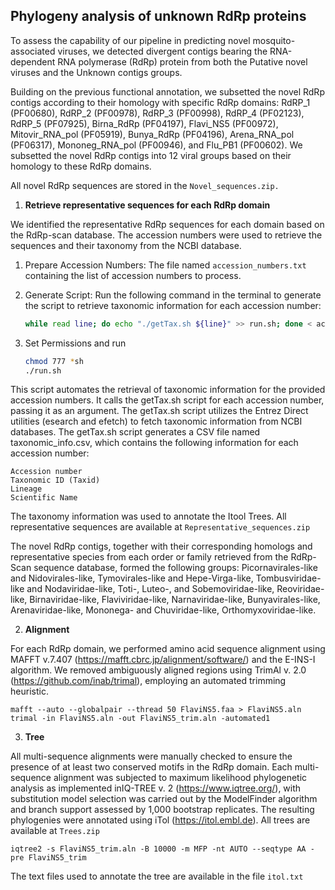 ## Phylogeny analysis of unknown RdRp proteins 

To assess the capability of our pipeline in predicting novel mosquito-associated viruses, we detected divergent contigs bearing the RNA-dependent RNA polymerase (RdRp) protein from both the Putative novel viruses and the Unknown contigs groups. 

Building on the previous functional annotation, we subsetted the novel RdRp contigs according to their homology with specific RdRp domains: RdRP_1 (PF00680), RdRP_2 (PF00978), RdRP_3 (PF00998), RdRP_4 (PF02123), RdRP_5 (PF07925), Birna_RdRp (PF04197), Flavi_NS5 (PF00972), Mitovir_RNA_pol (PF05919), Bunya_RdRp (PF04196), Arena_RNA_pol (PF06317), Mononeg_RNA_pol (PF00946), and Flu_PB1 (PF00602). We subsetted the novel RdRp contigs into 12 viral groups based on their homology to these RdRp domains. 

All novel RdRp sequences are stored in the `Novel_sequences.zip.`

1. **Retrieve representative sequences for each RdRp domain**

We identified the representative RdRp sequences for each domain based on the RdRp-scan database. The accession numbers were used to retrieve the sequences and their taxonomy from the NCBI database.

1. Prepare Accession Numbers: The file named `accession_numbers.txt` containing the list of accession numbers to process.

2. Generate Script: Run the following command in the terminal to generate the script to retrieve taxonomic information for each accession number:
   
   ```bash
   while read line; do echo "./getTax.sh ${line}" >> run.sh; done < accession_numbers.txt

3. Set Permissions and run

   ```bash
   chmod 777 *sh
   ./run.sh

This script automates the retrieval of taxonomic information for the provided accession numbers. It calls the getTax.sh script for each accession number, passing it as an argument. The getTax.sh script utilizes the Entrez Direct utilities (esearch and efetch) to fetch taxonomic information from NCBI databases.
The getTax.sh script generates a CSV file named taxonomic_info.csv, which contains the following information for each accession number:

    Accession number
    Taxonomic ID (Taxid)
    Lineage
    Scientific Name

The taxonomy information was used to annotate the Itool Trees. All representative sequences are available at `Representative_sequences.zip`

The novel RdRp contigs, together with their corresponding homologs and representative species from each order or family retrieved from the RdRp-Scan sequence database, formed the following groups: Picornavirales-like and Nidovirales-like, Tymovirales-like and Hepe-Virga-like, Tombusviridae-like and Nodaviridae-like, Toti-, Luteo-, and Sobemoviridae-like, Reoviridae-like, Birnaviridae-like, Flaviviridae-like, Narnaviridae-like, Bunyavirales-like, Arenaviridae-like, Mononega- and Chuviridae-like, Orthomyxoviridae-like.

2. **Alignment**

For each RdRp domain, we performed amino acid sequence alignment using MAFFT v.7.407 (https://mafft.cbrc.jp/alignment/software/) and the E-INS-I algorithm. We removed ambiguously aligned regions using TrimAl v. 2.0 (https://github.com/inab/trimal), employing an automated trimming heuristic. 

```
mafft --auto --globalpair --thread 50 FlaviNS5.faa > FlaviNS5.aln
trimal -in FlaviNS5.aln -out FlaviNS5_trim.aln -automated1
```

3. **Tree**

All multi-sequence alignments were manually checked to ensure the presence of at least two conserved motifs in the RdRp domain. Each multi-sequence alignment was subjected to maximum likelihood phylogenetic analysis as implemented inIQ-TREE v. 2 (https://www.iqtree.org/), with substitution model selection was carried out by the ModelFinder algorithm and branch support assessed by 1,000 bootstrap replicates. The resulting phylogenies were annotated using iTol (https://itol.embl.de). All trees are available at `Trees.zip`

```
iqtree2 -s FlaviNS5_trim.aln -B 10000 -m MFP -nt AUTO --seqtype AA -pre FlaviNS5_trim
```

The text files used to annotate the tree are available in the file `itol.txt`

